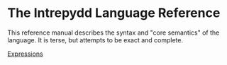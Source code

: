 # The Intrepydd Language Reference

This reference manual describes the syntax and "core semantics" of the language. It is terse, but attempts to be exact and complete.

[Expressions](expressions.md)
